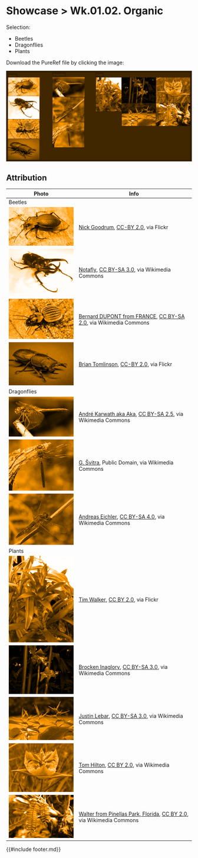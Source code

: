 # Showcase > Wk.01.02. Organic

Selection:

- Beetles
- Dragonflies
- Plants

Download the PureRef file by clicking the image:

[![](./assets/images/pureref-organic-wk-01-02.png)](./assets/references/organic-wk-01-02.pur)

## Attribution

| Photo | Info |
| --- | --- |
| Beetles |
| [![](./assets/images/pureref-organic-wk-01-02/beetle01.png)](https://live.staticflickr.com/1878/29619194667_dbb6d61161_b.jpg) | [Nick Goodrum](https://www.flickr.com/photos/nrgoodrum/29619194667/), [CC-BY 2.0](https://creativecommons.org/licenses/by/2.0/), via Flickr |
| [![](./assets/images/pureref-organic-wk-01-02/beetle02.png)](https://upload.wikimedia.org/wikipedia/commons/9/98/Chalcosomaatlas3.JPG) | <a href="https://commons.wikimedia.org/wiki/File:Chalcosomaatlas3.JPG">Notafly</a>, <a href="https://creativecommons.org/licenses/by-sa/3.0">CC BY-SA 3.0</a>, via Wikimedia Commons |
| [![](./assets/images/pureref-organic-wk-01-02/beetle03.png)](https://upload.wikimedia.org/wikipedia/commons/3/3b/Velvet_Ground_Beetle_%28Graphipterus_galla%29_%2812639333105%29.jpg) | <a href="https://commons.wikimedia.org/wiki/File:Velvet_Ground_Beetle_(Graphipterus_galla)_(12639333105).jpg">Bernard DUPONT from FRANCE</a>, <a href="https://creativecommons.org/licenses/by-sa/2.0">CC BY-SA 2.0</a>, via Wikimedia Commons |
| [![](./assets/images/pureref-organic-wk-01-02/beetle04.png)](https://live.staticflickr.com/4463/37392391336_2b240fc223_b.jpg) | [Brian Tomlinson](https://www.flickr.com/photos/brian_tomlinson/37392391336), [CC-BY 2.0](https://creativecommons.org/licenses/by/2.0/), via Flickr |
| Dragonflies |
| [![](./assets/images/pureref-organic-wk-01-02/dragonfly01.png)](https://upload.wikimedia.org/wikipedia/commons/0/03/Sympetrum_flaveolum_-_side_%28aka%29.jpg) | <a href="https://commons.wikimedia.org/wiki/File:Sympetrum_flaveolum_-_side_(aka).jpg">André Karwath aka Aka</a>, <a href="https://creativecommons.org/licenses/by-sa/2.5">CC BY-SA 2.5</a>, via Wikimedia Commons |
| [![](./assets/images/pureref-organic-wk-01-02/dragonfly02.png)](https://upload.wikimedia.org/wikipedia/commons/1/18/Anax_parthenope.jpg) | [G. Švitra](https://commons.wikimedia.org/wiki/File:Anax_parthenope.jpg), Public Domain, via Wikimedia Commons |
| [![](./assets/images/pureref-organic-wk-01-02/dragonfly03.png)](https://upload.wikimedia.org/wikipedia/commons/3/35/2017.06.18.-11-Viernheim--Feuerlibelle-rotes_Weibchen.jpg) | <a href="https://commons.wikimedia.org/wiki/File:2017.06.18.-11-Viernheim--Feuerlibelle-rotes_Weibchen.jpg">Andreas Eichler</a>, <a href="https://creativecommons.org/licenses/by-sa/4.0">CC BY-SA 4.0</a>, via Wikimedia Commons |
| Plants |
| [![](./assets/images/pureref-organic-wk-01-02/plant01.png)](https://live.staticflickr.com/1403/1446480327_222871405e_b.jpg) | [Tim Walker](https://www.flickr.com/photos/timjoyfamily/1446480327/), [CC BY 2.0](https://creativecommons.org/licenses/by/2.0), via Flickr |
| [![](./assets/images/pureref-organic-wk-01-02/plant02.png)](https://upload.wikimedia.org/wikipedia/commons/b/b9/Tropical_plant_hilo5.jpg) | <a href="https://commons.wikimedia.org/wiki/File:Tropical_plant_hilo5.jpg">Brocken Inaglory</a>, <a href="https://creativecommons.org/licenses/by-sa/3.0">CC BY-SA 3.0</a>, via Wikimedia Commons |
| [![](./assets/images/pureref-organic-wk-01-02/plant03.png)](https://upload.wikimedia.org/wikipedia/commons/2/23/Heliconia_latispatha_%28Starwiz%29.jpg) | <a href="https://commons.wikimedia.org/wiki/File:Heliconia_latispatha_(Starwiz).jpg">Justin Lebar</a>, <a href="http://creativecommons.org/licenses/by-sa/3.0/">CC BY-SA 3.0</a>, via Wikimedia Commons |
| [![](./assets/images/pureref-organic-wk-01-02/plant04.png)](https://upload.wikimedia.org/wikipedia/commons/e/e5/Calochortus_tiburonensis_-_Tiburon_Mariposa_Lily_03_%283560215936%29.jpg) | <a href="https://commons.wikimedia.org/wiki/File:Calochortus_tiburonensis_-_Tiburon_Mariposa_Lily_03_(3560215936).jpg">Tom Hilton</a>, <a href="https://creativecommons.org/licenses/by/2.0">CC BY 2.0</a>, via Wikimedia Commons |
| [![](./assets/images/pureref-organic-wk-01-02/plant05.png)](https://upload.wikimedia.org/wikipedia/commons/6/66/Exotic_plant_4hw48i.jpg) | <a href="https://commons.wikimedia.org/wiki/File:Exotic_plant_4hw48i.jpg">Walter from Pinellas Park, Florida</a>, <a href="https://creativecommons.org/licenses/by/2.0">CC BY 2.0</a>, via Wikimedia Commons |

{{#include footer.md}}

